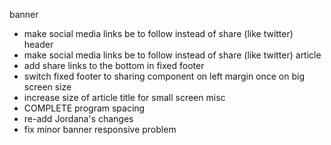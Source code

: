 banner
- make social media links be to follow instead of share (like twitter)
header
- make social media links be to follow instead of share (like twitter)
article
- add share links to the bottom in fixed footer
- switch fixed footer to sharing component on left margin once on big screen size
- increase size of article title for small screen
misc
- COMPLETE program spacing
- re-add Jordana's changes
- fix minor banner responsive problem
